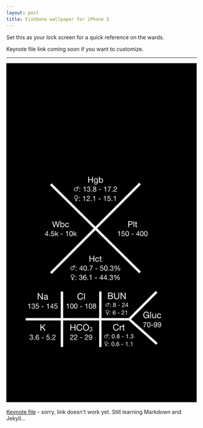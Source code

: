 ```yaml
---
layout: post
title: Fishbone wallpaper for iPhone 5
---
```


Set this as your lock screen for a quick reference on the wards.

Keynote file link coming soon if you want to customize.

---

![fishbone](/assets/img/fishbone.jpg)

[Keynote file](/assets/files/fishbone.key) - sorry, link doesn't work yet. Still learning Markdown and Jekyll...
